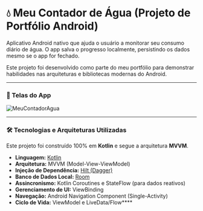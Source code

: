 # 💧 Meu Contador de Água (Projeto de Portfólio Android)

Aplicativo Android nativo que ajuda o usuário a monitorar seu consumo diário de água. O app salva o progresso localmente, persistindo os dados mesmo se o app for fechado.

Este projeto foi desenvolvido como parte do meu portfólio para demonstrar habilidades nas arquiteturas e bibliotecas modernas do Android.

---

### 📸 Telas do App

![MeuContadorAgua](https://github.com/user-attachments/assets/d5f59044-8b17-47ba-b81e-f0fb02f4052d)


---

### 🛠 Tecnologias e Arquiteturas Utilizadas

Este projeto foi construído 100% em **Kotlin** e segue a arquitetura **MVVM**.

* **Linguagem:** [Kotlin](https://kotlinlang.org/)
* **Arquitetura:** MVVM (Model-View-ViewModel)
* **Injeção de Dependência:** [Hilt (Dagger)](https://dagger.dev/hilt/)
* **Banco de Dados Local:** [Room](https://developer.android.com/training/data-storage/room)
* **Assincronismo:** Kotlin Coroutines e StateFlow (para dados reativos)
* **Gerenciamento de UI:** ViewBinding
* **Navegação:** Android Navigation Component (Single-Activity)
* **Ciclo de Vida:** ViewModel e LiveData/Flow****
